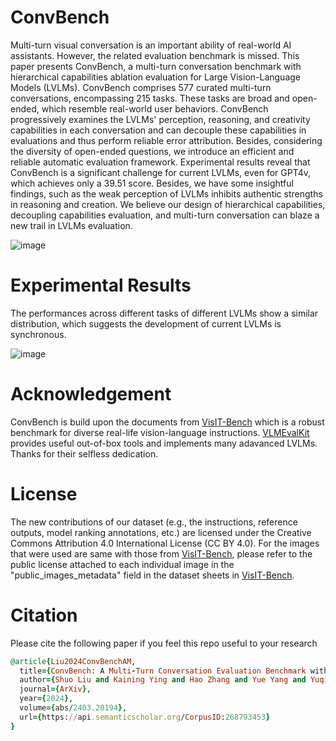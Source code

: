 # ConvBench
Multi-turn visual conversation is an important ability of real-world AI assistants. However,  the related evaluation benchmark is missed. This paper presents ConvBench, a multi-turn conversation benchmark with hierarchical capabilities ablation evaluation for Large Vision-Language Models (LVLMs). ConvBench comprises 577 curated multi-turn conversations, encompassing 215 tasks. These tasks are broad and open-ended, which resemble real-world user behaviors. ConvBench progressively examines the LVLMs' perception, reasoning, and creativity capabilities in each conversation and can decouple these capabilities in evaluations and thus perform reliable error attribution. Besides, considering the diversity of open-ended questions, we introduce an efficient and reliable automatic evaluation framework. Experimental results reveal that ConvBench is a significant challenge for current LVLMs, even for GPT4v, which achieves only a 39.51 score. Besides, we have some insightful findings, such as the weak perception of LVLMs inhibits authentic strengths in reasoning and creation. We believe our design of hierarchical capabilities, decoupling capabilities evaluation, and multi-turn conversation can blaze a new trail in LVLMs evaluation.

![image](https://github.com/shirlyliu64/ConvBench/blob/main/assets/convbench_detail.png)


# Experimental Results
The performances across different tasks of different LVLMs show a similar distribution, which suggests the development of current LVLMs is synchronous.

![image](https://github.com/shirlyliu64/ConvBench/blob/main/assets/task_evalutation.png)

# Acknowledgement
ConvBench is build upon the documents from [VisIT-Bench](https://github.com/mlfoundations/VisIT-Bench/tree/main) which is a robust benchmark for diverse real-life vision-language instructions. [VLMEvalKit](https://github.com/open-compass/VLMEvalKit) provides useful out-of-box tools and implements many adavanced LVLMs. Thanks for their selfless dedication.

# License
The new contributions of our dataset (e.g., the instructions, reference outputs, model ranking annotations, etc.) are licensed under the Creative Commons Attribution 4.0 International License (CC BY 4.0). For the images that were used are same with those from [VisIT-Bench](https://github.com/mlfoundations/VisIT-Bench/tree/main), please refer to the public license attached to each individual image in the "public_images_metadata" field in the dataset sheets in [VisIT-Bench](https://github.com/mlfoundations/VisIT-Bench/tree/main).


# Citation
Please cite the following paper if you feel this repo useful to your research

```ruby
@article{Liu2024ConvBenchAM,
  title={ConvBench: A Multi-Turn Conversation Evaluation Benchmark with Hierarchical Capability for Large Vision-Language Models},
  author={Shuo Liu and Kaining Ying and Hao Zhang and Yue Yang and Yuqi Lin and Tianle Zhang and Chuanhao Li and Yu Qiao and Ping Luo and Wenqi Shao and Kaipeng Zhang},
  journal={ArXiv},
  year={2024},
  volume={abs/2403.20194},
  url={https://api.semanticscholar.org/CorpusID:268793453}
}
```
